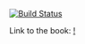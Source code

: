 [![Build Status](https://travis-ci.com/rstudio/bookdown-demo.svg?branch=master)](https://travis-ci.com/rstudio/bookdown-demo)

Link to the book: [!](https://jwo1234.github.io/MBAN501/)
